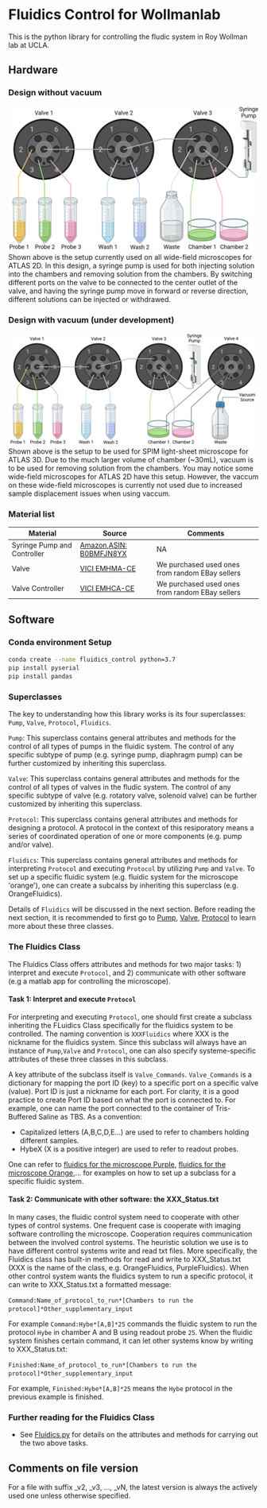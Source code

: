 # Fluidics Control for Wollmanlab
This is the python library for controlling the fludic system in Roy Wollman lab at UCLA.
## Hardware
### Design without vacuum
![Diagram of setup without vacuum](Diagrams/Fluidic_Setup_No_Vacuum.png)
Shown above is the setup currently used on all wide-field microscopes for ATLAS 2D.
In this design, a syringe pump is used for both injecting solution into the chambers and removing solution from the chambers.
By switching different ports on the valve to be connected to the center outlet of the valve, and having the syringe pump move in forward or reverse direction, different solutions can be injected or withdrawed.
### Design with vacuum (under development)
![Diagram of setup with vacuum](Diagrams/Fluidic_Setup_Vacuum.png)
Shown above is the setup to be used for SPIM light-sheet microscope for ATLAS 3D.
Due to the much larger volume of chamber (~30mL), vacuum is to be used for removing solution from the chambers.
You may notice some wide-field microscopes for ATLAS 2D have this setup.
However, the vaccum on these wide-field microscopes is currently not used due to increased sample displacement issues when using vaccum. 
### Material list
|Material|Source|Comments|
|--------|------|--------|
|Syringe Pump and Controller|[Amazon,ASIN: B0BMFJN8YX](https://www.amazon.com/LeTkingok-Injection-Propeller-Laboratory-Dispenser/dp/B0BMFJN8YX/ref=sr_1_3?crid=RNVX1HMA3HSP&dib=eyJ2IjoiMSJ9.9BA6fUVXg3LrKzPnY26Wj7eadsGfdJbIMJCgaDH-ERCf1bGzhkwrqLEYrTAoGPrtKxGwmie8NfH9GLnCgWM4P1FsWlY2rFgVcQlO1VD6XbJCc2p_pu72hhN7C-LNor2mUfQ4mmNSF6hqcqNJzTWQR3aHTa8vH7jlqfiBPfRlVqtg3tUL2GaSbHMexn3LQYwBH-dXz8LihltSvFbzX8Ci2_P2ckOoRIIgPmvspVFyz36gk-sthsfKlSqlq3gG81NCHXnV11LKpH-gEXyrgu5lrEiMxkEXFpBB3mV4qykHWos.MnlOHuRl9nspxmzqD2CUhAHVH5uFSGYI7j40Wyn5LIQ&dib_tag=se&keywords=syringe%2Bpump&qid=1752007670&s=industrial&sprefix=syringe%2Bpum%2Cindustrial%2C148&sr=1-3&th=1)|NA|
|Valve|[VICI EMHMA-CE](https://www.artisantg.com/PLC/84698-8/VICI-EMHMA-CE-Motor-Gearbox-Assembly-Valve-Actuator?srsltid=AfmBOoq9cZVolkv1iidhZU6-FpNaiEPQjOHPMNiQOcf1hzfP-Om_SAG7)|We purchased used ones from random EBay sellers|
|Valve Controller|[VICI EMHCA-CE](https://www.artisantg.com/PLC/84194-4/VICI-EMHCA-CE-Multiposition-Actuator-Control-Module-with-AC-Power-Supply?srsltid=AfmBOopTbHQWbIOQBgDSo29P4nXSQqDI0YAU9dkEQmvLYRTucbwGfigQ)|We purchased used ones from random EBay sellers|
## Software
### Conda environment Setup
```bash 
conda create --name fluidics_control python=3.7 
pip install pyserial 
pip install pandas
```
### Superclasses
The key to understanding how this library works is its four superclasses: `Pump`, `Valve`, `Protocol`, `Fluidics`.

`Pump`: This superclass contains general attributes and methods for the control of all types of pumps in the fluidic system. 
The control of any specific subtype of pump (e.g. syringe pump, diaphragm pump) can be further customized by inheriting this superclass. 

`Valve`: This superclass contains general attributes and methods for the control of all types of valves in the fludic system.
The control of any specific subtype of valve (e.g. rotatory valve, solenoid valve) can be further customized by inheriting this superclass. 

`Protocol`: This superclass contains general attributes and methods for designing a protocol. 
A protocol in the context of this resiporatory means a series of coordinated operation of one or more components (e.g. pump and/or valve).
 
`Fluidics`: This superclass contains general attributes and methods for interpreting `Protocol` and executing `Protocol` by utilizing `Pump` and `Valve`.
To set up a specific fluidic system (e.g. fluidic system for the microscope 'orange'), one can create a subcalss by inheriting this superclass (e.g. OrangeFluidics).

Details of `Fluidics` will be discussed in the next section. 
Before reading the next section, it is recommended to first go to [Pump](Pumps), [Valve](Valves), [Protocol](Protocols) to learn more about these three classes.
### The Fluidics Class
The Fluidics Class offers attributes and methods for two major tasks: 1) interpret and execute `Protocol`, and 2) communicate with other software (e.g a matlab app for controlling the microscope).
#### Task 1: Interpret and execute `Protocol`
For interpreting and executing `Protocol`, one should first create a subclass inheriting the FLuidics Class specifically for the fluidics system to be controlled.
The naming convention is `XXXFluidics` where XXX is the nickname for the fluidics system.
Since this subclass will always have an instance of `Pump`,`Valve` and `Protocol`, one can also specify systeme-specific attributes of these three classes in this subclass.

A key attribute of the subclass itself is `Valve_Commands`.
`Valve_Commands` is a dictionary for mapping the port ID (key) to a specific port on a specific valve (value). 
Port ID is just a nickname for each port.
For clarity, it is a good practice to create Port ID based on what the port is connected to. 
For example, one can name the port connected to the container of Tris-Buffered Saline as TBS.
As a convention:
- Capitalized letters (A,B,C,D,E...) are used to refer to chambers holding different samples.
- HybeX (X is a positive integer) are used to refer to readout probes.

One can refer to [fluidics for the microscope Purple](PurpleFluidics.py), [fluidics for the microscope Orange](OrangeFluidics.py),... for examples on how to set up a subclass for a specific fluidic system.
#### Task 2: Communicate with other software: the XXX_Status.txt
In many cases, the fluidic control system need to cooperate with other types of control systems. One frequent case is cooperate with imaging software controlling the microscope. 
Cooperation requires communication between the involved control systems.
The heuristic solution we use is to have different control systems write and read txt files.
More specifically, the Fluidics class has built-in methods for read and write to XXX_Status.txt (XXX is the name of the class, e.g. OrangeFluidics, PurpleFluidics).
When other control system wants the fluidics system to run a specific protocol, it can write to XXX_Status.txt a formatted message:

`Command:Name_of_protocol_to_run*[Chambers to run the protocol]*Other_supplementary_input`

For example `Command:Hybe*[A,B]*25` commands the fluidic system to run the protocol `Hybe` in chamber A and B using readout probe `25`.
When the fluidic system finishes certain command, it can let other systems know by writing to XXX_Status.txt:

`Finished:Name_of_protocol_to_run*[Chambers to run the protocol]*Other_supplementary_input`

For example, `Finished:Hybe*[A,B]*25` means the `Hybe` protocol in the previous example is finished.
### Further reading for the Fluidics Class
- See [Fluidics.py](Fluidics.py) for details on the attributes and methods for carrying out the two above tasks.

## Comments on file version
For a file with suffix _v2, _v3, ..., _vN, the latest version is always the actively used one unless otherwise specified.   
